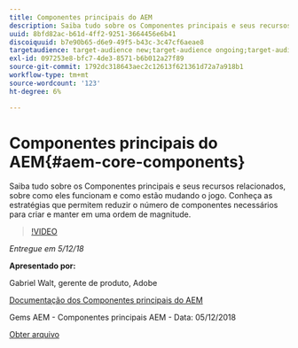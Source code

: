 ```yaml
---
title: Componentes principais do AEM
description: Saiba tudo sobre os Componentes principais e seus recursos relacionados, sobre como eles funcionam e como estão mudando o jogo. Conheça as estratégias que permitem reduzir o número de componentes necessários para criar e manter em uma ordem de magnitude.
uuid: 8bfd82ac-b61d-4ff2-9251-3664456e6b41
discoiquuid: b7e90b65-d6e9-49f5-b43c-3c47cf6aeae8
targetaudience: target-audience new;target-audience ongoing;target-audience upgrader
exl-id: 097253e8-bfc7-4de3-8571-b6b012a27f89
source-git-commit: 1792dc318643aec2c12613f621361d72a7a918b1
workflow-type: tm+mt
source-wordcount: '123'
ht-degree: 6%

---
```


# Componentes principais do AEM{#aem-core-components}

Saiba tudo sobre os Componentes principais e seus recursos relacionados, sobre como eles funcionam e como estão mudando o jogo. Conheça as estratégias que permitem reduzir o número de componentes necessários para criar e manter em uma ordem de magnitude.

>[!VIDEO](https://video.tv.adobe.com/v/25674/)

*Entregue em 5/12/18*

**Apresentado por:**

Gabriel Walt, gerente de produto, Adobe

[Documentação dos Componentes principais do AEM](https://helpx.adobe.com/experience-manager/core-components/user-guide.html)

Gems AEM - Componentes principais AEM - Data: 05/12/2018

[Obter arquivo](assets/aem-gems-aem-sitescorecomponents-12052018.pdf)
